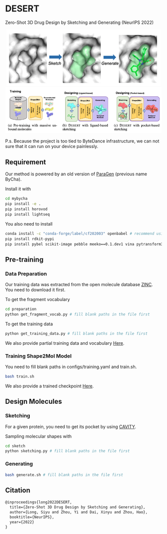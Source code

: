 # DESERT
Zero-Shot 3D Drug Design by Sketching and Generating (NeurIPS 2022)

<!-- ![](./pics/sketch_and_generate.png)
![](./pics/overview.png) -->
<div  align="center">    
<img src="./pics/sketch_and_generate.png"/>
</div>
<div  align="center">    
<img src="./pics/overview.png"/>
</div>

P.s. Because the project is too tied to ByteDance infrastructure, we can not sure that it can run on your device painlessly.

## Requirement
Our method is powered by an old version of [ParaGen](https://github.com/bytedance/ParaGen) (previous name ByCha).

Install it with
```bash
cd mybycha
pip install -e .
pip install horovod
pip install lightseq
```
You also need to install
```bash
conda install -c "conda-forge/label/cf202003" openbabel # recommend using anaconda for this project 
pip install rdkit-pypi
pip install pybel scikit-image pebble meeko==0.1.dev1 vina pytransform3d
```

## Pre-training

### Data Preparation
Our training data was extracted from the open molecule database [ZINC](https://zinc.docking.org/). You need to download it first. 

To get the fragment vocabulary
```bash
cd preparation
python get_fragment_vocab.py # fill blank paths in the file first
```

To get the training data
```bash
python get_training_data.py # fill blank paths in the file first
```

We also provide partial training data and vocabulary [Here](https://drive.google.com/drive/folders/1T2tKgILJAIMK6uTuhh3-qV-Ib0JVgaBs?usp=sharing).

### Training Shape2Mol Model

You need to fill blank paths in configs/training.yaml and train.sh.

```bash
bash train.sh
```

We also provide a trained checkpoint [Here](https://drive.google.com/file/d/1YCRORU5aMJEMO8hDT_o9uKCXmXTL5_5N/view?usp=sharing).

## Design Molecules

### Sketching

For a given protein, you need to get its pocket by using [CAVITY](http://www.pkumdl.cn:8000/cavityplus/computation.php).

Sampling molecular shapes with
```bash
cd sketch
python sketching.py # fill blank paths in the file first
```

### Generating

```bash
bash generate.sh # fill blank paths in the file first
```

## Citation
```
@inproceedings{long2022DESERT,
  title={Zero-Shot 3D Drug Design by Sketching and Generating},
  author={Long, Siyu and Zhou, Yi and Dai, Xinyu and Zhou, Hao},
  booktitle={NeurIPS},
  year={2022}
}
```
